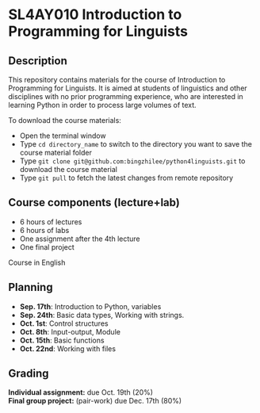 # SL4AY010 Introduction to Programming for Linguists
## Description
This repository contains materials for the course of Introduction to Programming for Linguists. It is aimed at students of linguistics and other disciplines with no prior programming experience, who are interested in learning Python in order to process large volumes of text. 

To download the course materials:
+ Open the terminal window
+ Type `cd directory_name` to switch to the directory you want to save the course material folder
+ Type `git clone git@github.com:bingzhilee/python4linguists.git` to download the course material
+ Type `git pull` to fetch the latest changes from remote repository

## Course components (lecture+lab)
- 6 hours of lectures
- 6 hours of labs
- One assignment after the 4th lecture 
- One final project

Course in English

## Planning
- **Sep. 17th**: Introduction to Python, variables
- **Sep. 24th**: Basic data types, Working with strings.
- **Oct. 1st**: Control structures
- **Oct. 8th**: Input-output, Module
- **Oct. 15th**: Basic functions
- **Oct. 22nd**: Working with files

## Grading
<div class="alert alert-block alert-success">
<b>Individual assignment:</b> 
    due Oct. 19th (20%)
</div>

<div class="alert alert-block alert-success">
<b>Final group project:</b> 
    (pair-work) due Dec. 17th (80%)
</div>
